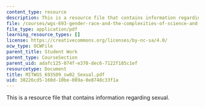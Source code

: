 ```yaml
---
content_type: resource
description: This is a resource file that contains information regarding sexual.
file: /courses/wgs-693-gender-race-and-the-complexities-of-science-and-technology-a-problem-based-learning-experiment-spring-2009/38226cd5160d10be089a0e8748c33f1a_MITWGS_693S09_sw02_Sexual.pdf
file_type: application/pdf
learning_resource_types: []
license: https://creativecommons.org/licenses/by-nc-sa/4.0/
ocw_type: OCWFile
parent_title: Student Work
parent_type: CourseSection
parent_uid: adafc125-074f-e370-dec6-7122f185c1ef
resourcetype: Document
title: MITWGS_693S09_sw02_Sexual.pdf
uid: 38226cd5-160d-10be-089a-0e8748c33f1a
---
```

This is a resource file that contains information regarding sexual.